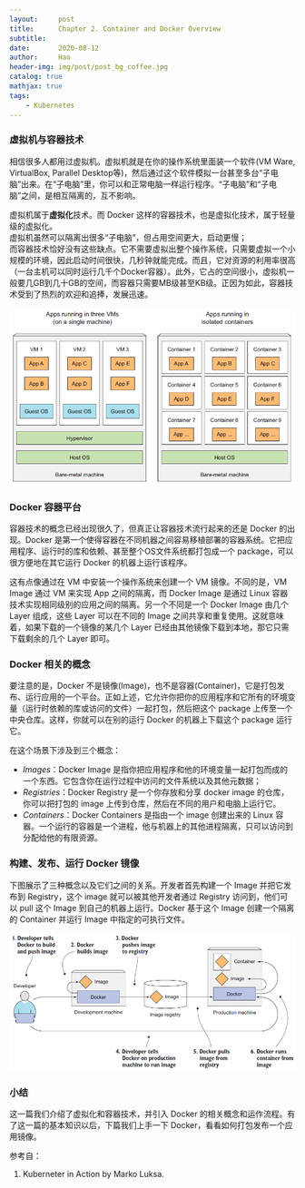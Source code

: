 ```yaml
---
layout:     post
title:      Chapter 2. Container and Docker Overview
subtitle:   
date:       2020-08-12
author:     Hao
header-img: img/post/post_bg_coffee.jpg
catalog: true
mathjax: true
tags:
    - Kubernetes
---
```


### 虚拟机与容器技术

相信很多人都用过虚拟机。虚拟机就是在你的操作系统里面装一个软件(VM Ware, VirtualBox, Parallel Desktop等)，然后通过这个软件模拟一台甚至多台“子电脑”出来。在“子电脑”里，你可以和正常电脑一样运行程序。“子电脑”和“子电脑”之间，是相互隔离的，互不影响。

虚拟机属于**虚拟化**技术。而 Docker 这样的容器技术，也是虚拟化技术，属于轻量级的虚拟化。\
虚拟机虽然可以隔离出很多“子电脑”，但占用空间更大，启动更慢；\
而容器技术恰好没有这些缺点。它不需要虚拟出整个操作系统，只需要虚拟一个小规模的环境，因此启动时间很快，几秒钟就能完成。而且，它对资源的利用率很高（一台主机可以同时运行几千个Docker容器）。此外，它占的空间很小，虚拟机一般要几GB到几十GB的空间，而容器只需要MB级甚至KB级。正因为如此，容器技术受到了热烈的欢迎和追捧，发展迅速。

![img](/img/post/post_vm_container.png)

### Docker 容器平台

容器技术的概念已经出现很久了，但真正让容器技术流行起来的还是 Docker 的出现。Docker 是第一个使得容器在不同机器之间容易移植部署的容器系统。它把应用程序、运行时的库和依赖、甚至整个OS文件系统都打包成一个 package，可以很方便地在其它运行 Docker 的机器上运行该程序。

这有点像通过在 VM 中安装一个操作系统来创建一个 VM 镜像。不同的是，VM Image 通过 VM 来实现 App 之间的隔离，而 Docker Image 是通过 Linux 容器技术实现相同级别的应用之间的隔离。另一个不同是一个 Docker Image 由几个 Layer 组成，这些 Layer 可以在不同的 Image 之间共享和重复使用。这就意味着，如果下载的一个镜像的某几个 Layer 已经由其他镜像下载到本地，那它只需下载剩余的几个 Layer 即可。

### Docker 相关的概念

要注意的是，Docker 不是镜像(Image)，也不是容器(Container)，它是打包发布、运行应用的一个平台。正如上述，它允许你把你的应用程序和它所有的环境变量（运行时依赖的库或访问的文件）一起打包，然后把这个 package 上传至一个中央仓库。这样，你就可以在别的运行 Docker 的机器上下载这个 package 运行它。

在这个场景下涉及到三个概念：
+ *Images*：Docker Image 是指你把应用程序和他的环境变量一起打包而成的一个东西。它包含你在运行过程中访问的文件系统以及其他元数据；
+ *Registries*：Docker Registry 是一个你存放和分享 docker image 的仓库，你可以把打包的 image 上传到仓库，然后在不同的用户和电脑上运行它。
+ *Containers*：Docker Containers 是指由一个 image 创建出来的 Linux 容器。一个运行的容器是一个进程，他与机器上的其他进程隔离，只可以访问到分配给他的有限资源。

### 构建、发布、运行 Docker 镜像

下图展示了三种概念以及它们之间的关系。开发者首先构建一个 Image 并把它发布到 Registry，这个 image 就可以被其他开发者通过 Registry 访问到，他们可以 pull 这个 Image 到自己的机器上运行。Docker 基于这个 Image 创建一个隔离的 Container 并运行 Image 中指定的可执行文件。

![img](/img/post/post_dockerFlow.png)

### 小结

这一篇我们介绍了虚拟化和容器技术，并引入 Docker 的相关概念和运作流程。有了这一篇的基本知识以后，下篇我们上手一下 Docker，看看如何打包发布一个应用镜像。

参考自：
1. Kuberneter in Action by Marko Luksa.

